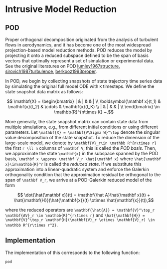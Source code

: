 # Intrusive Model Reduction

## POD

Proper orthogonal decomposition originated from the analysis of turbulent flows in aerodynamics, and it has become one of the most widespread projection-based model reduction methods. POD reduces the model by projecting it onto a reduced subspace defined to be the span of basis vectors that optimally represent a set of simulation or experimental data. See the original literatures on POD [lumley1967structure](@cite), [sirovich1987turbulence](@cite), [berkooz1993proper](@cite).

In POD, we begin by collecting snapshots of state trajectory time series data by simulating the original full model ODE with ``K`` timesteps. We define the state snapshot data matrix as follows: 
```math
    \mathbf{X} = \begin{bmatrix} 
        | & | &  & | \\
        \boldsymbol{\mathbf x}(t_1) & \mathbf{x}(t_2) & \cdots & \mathbf{x}(t_K) \\
        | & | &  & | \\
    \end{bmatrix} \in \mathbb{R}^{n\times K} ~.
```
More generally, the state snapshot matrix can contain state data from multiple simulations, e.g., from different initial conditions or using different parameters.
Let ``\mathbf{X} = \mathbf{V\Sigma W}^\top`` denote the singular value decomposition of the state snapshot. To reduce the dimension of the large-scale model, we denote by ``\mathbf{V}_r\in \mathbb R^{n\times r}`` the first ``r \ll n`` columns of ``\mathbf V``; this is called the *POD basis*. Then, we approximate the state ``\mathbf{x}`` in the subspace spanned by the POD basis, ``\mathbf x \approx \mathbf V_r \hat{\mathbf x}`` where ``\hat{\mathbf x}\in\mathbb{R}^r`` is called the _reduced state_. If we substitute this approximation into a linear-quadratic system and enforce the Galerkin orthogonality condition that the approximation residual be orthogonal to the span of ``\mathbf V_r``, we arrive at a POD-Galerkin reduced model of the form
```math
    \dot{\hat{\mathbf x}}(t) = \mathbf{\hat A}\hat{\mathbf x}(t) + \hat{\mathbf{H}}(\hat{\mathbf{x}}(t) \otimes \hat{\mathbf{x}}(t)),
```
where the reduced operators are ``\mathbf{\hat{A}} = \mathbf{V}^\top_r \mathbf{AV}_r \in \mathbb{R}^{r\times r}`` and  ``\hat{\mathbf{H}} = \mathbf{V}^\top_r \mathbf{H}(\mathbf{V}_r \otimes \mathbf{V}_r) \in \mathbb R^{r\times r^2}``.


## Implementation
The implementation of this corresponds to the following function:

```@docs
pod
```
